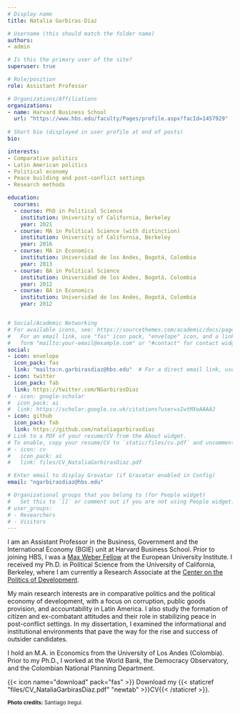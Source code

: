 ```yaml
---
# Display name
title: Natalia Garbiras-Díaz

# Username (this should match the folder name)
authors:
- admin

# Is this the primary user of the site?
superuser: true

# Role/position
role: Assistant Professor

# Organizations/Affiliations
organizations:
- name: Harvard Business School
  url: "https://www.hbs.edu/faculty/Pages/profile.aspx?facId=1457929"
  
# Short bio (displayed in user profile at end of posts)
bio: 

interests:
- Comparative politics
- Latin American politics
- Political economy
- Peace building and post-conflict settings
- Research methods

education:
  courses:
  - course: PhD in Political Science
    institution: University of California, Berkeley
    year: 2021
  - course: MA in Political Science (with distinction)
    institution: University of California, Berkeley
    year: 2016
  - course: MA in Economics
    institution: Universidad de los Andes, Bogotá, Colombia
    year: 2013
  - course: BA in Political Science
    institution: Universidad de los Andes, Bogotá, Colombia
    year: 2012
  - course: BA in Economics
    institution: Universidad de los Andes, Bogotá, Colombia
    year: 2012


# Social/Academic Networking
# For available icons, see: https://sourcethemes.com/academic/docs/page-builder/#icons
#   For an email link, use "fas" icon pack, "envelope" icon, and a link in the
#   form "mailto:your-email@example.com" or "#contact" for contact widget.
social:
- icon: envelope
  icon_pack: fas
  link: "mailto:n.garbirasdiaz@hbs.edu"  # For a direct email link, use "mailto:test@example.org".
- icon: twitter
  icon_pack: fab
  link: https://twitter.com/NGarbirasDiaz
# - icon: google-scholar
#  icon_pack: ai
#  link: https://scholar.google.co.uk/citations?user=sIwtMXoAAAAJ
- icon: github
  icon_pack: fab
  link: https://github.com/nataliagarbirasdiaz
# Link to a PDF of your resume/CV from the About widget.
# To enable, copy your resume/CV to `static/files/cv.pdf` and uncomment the lines below.
# - icon: cv
#   icon_pack: ai
#   link: files/CV_NataliaGarbirasDiaz.pdf

# Enter email to display Gravatar (if Gravatar enabled in Config)
email: "ngarbirasdiaz@hbs.edu"

# Organizational groups that you belong to (for People widget)
#   Set this to `[]` or comment out if you are not using People widget.
# user_groups:
# - Researchers
# - Visitors
---
```

I am an Assistant Professor in the Business, Government and the International Economy (BGIE) unit at Harvard Business School. Prior to joining HBS, I was a [Max Weber Fellow](https://www.eui.eu/people?id=natalia-garbiras-diaz) at the European University Institute. I received my Ph.D. in Political Science from the University of California, Berkeley, where I am currently a Research Associate at the [Center on the Politics of Development](https://cpd.berkeley.edu/people/research-associates/). 

My main research interests are in comparative politics and the political economy of development, with a focus on corruption, public goods provision, and accountability in Latin America. I also study the formation of citizen and ex-combatant attitudes and their role in stabilizing peace in post-conflict settings. In my dissertation, I examined the informational and institutional environments that pave the way for the rise and success of outsider candidates.

I hold an M.A. in Economics from the University of Los Andes (Colombia). Prior to my Ph.D., I worked at the World Bank, the Democracy Observatory, and the Colombian National Planning Department.

{{< icon name="download" pack="fas" >}} Download my {{< staticref "files/CV_NataliaGarbirasDiaz.pdf" "newtab" >}}CV{{< /staticref >}}.

</b>
  <body><p> <small><strong>Photo credits:</strong> Santiago Iregui.</small></p></body>

